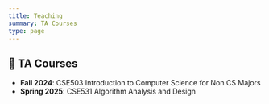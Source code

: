 ```yaml
---
title: Teaching
summary: TA Courses
type: page
---
```


## 📘 TA Courses

- **Fall 2024**: CSE503 Introduction to Computer Science for Non CS Majors  
- **Spring 2025**: CSE531 Algorithm Analysis and Design
